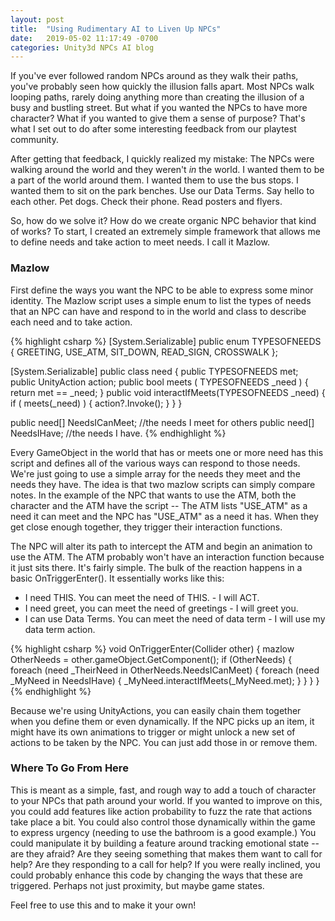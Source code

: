 ```yaml
---
layout: post
title:  "Using Rudimentary AI to Liven Up NPCs"
date:   2019-05-02 11:17:49 -0700
categories: Unity3d NPCs AI blog
---
```


If you've ever followed random NPCs around as they walk their paths, you've probably seen how quickly the illusion falls apart. Most NPCs walk looping paths, rarely doing anything more than creating the illusion of a busy and bustling street. But what if you wanted the NPCs to have more character? What if you wanted to give them a sense of purpose? That's what I set out to do after some interesting feedback from our playtest community. 

After getting that feedback, I quickly realized my mistake: The NPCs were walking around the world and they weren't *in* the world. I wanted them to be a part of the world around them. I wanted them to use the bus stops. I wanted them to sit on the park benches. Use our Data Terms. Say hello to each other. Pet dogs. Check their phone. Read posters and flyers. 

So, how do we solve it? How do we create organic NPC behavior that kind of works? To start, I created an extremely simple framework that allows me to define needs and take action to meet needs. I call it Mazlow.

### Mazlow

First define the ways you want the NPC to be able to express some minor identity. The Mazlow script uses a simple enum to list the types of needs that an NPC can have and respond to in the world and class to describe each need and to take action. 


{% highlight csharp %}
[System.Serializable]
public enum TYPESOFNEEDS
{
	GREETING,
	USE_ATM,
	SIT_DOWN,
	READ_SIGN,
	CROSSWALK
};

[System.Serializable]
public class need
{
	public TYPESOFNEEDS met;
	public UnityAction action;
	public bool meets ( TYPESOFNEEDS _need ) { 
		return met == _need; 
	}
	public void interactIfMeets(TYPESOFNEEDS _need) { 
		if ( meets(_need) ) { 
			action?.Invoke(); 
		} 
	}
}

public need[] NeedsICanMeet; //the needs I meet for others
public need[] NeedsIHave; //the needs I have.
{% endhighlight %}

Every GameObject in the world that has or meets one or more need has this script and defines all of the various ways can respond to those needs. We're just going to use a simple array for the needs they meet and the needs they have. The idea is that two mazlow scripts can simply compare notes. In the example of the NPC that wants to use the ATM, both the character and the ATM have the script -- The ATM lists "USE_ATM" as a need it can meet and the NPC has "USE_ATM" as a need it has. When they get close enough together, they trigger their interaction functions. 

The NPC will alter its path to intercept the ATM and begin an animation to use the ATM. The ATM probably won't have an interaction function because it just sits there. It's fairly simple. The bulk of the reaction happens in a basic OnTriggerEnter(). It essentially works like this:

* I need THIS. You can meet the need of THIS. - I will ACT.
* I need greet, you can meet the need of greetings - I will greet you.
* I can use Data Terms. You can meet the need of data term - I will use my data term action.

{% highlight csharp %}
void OnTriggerEnter(Collider other)
{
	mazlow OtherNeeds = other.gameObject.GetComponent<mazlow>();
	if (OtherNeeds)
	{
		foreach (need _TheirNeed in OtherNeeds.NeedsICanMeet)
		{
			foreach (need _MyNeed in NeedsIHave)
			{
				_MyNeed.interactIfMeets(_MyNeed.met);
			}
		}
	}
}
{% endhighlight %}

Because we're using UnityActions, you can easily chain them together when you define them or even dynamically. If the NPC picks up an item, it might have its own animations to trigger or might unlock a new set of actions to be taken by the NPC. You can just add those in or remove them.

### Where To Go From Here
This is meant as a simple, fast, and rough way to add a touch of character to your NPCs that path around your world. If you wanted to improve on this, you could add features like action probability to fuzz the rate that actions take place a bit. You could also control those dynamically within the game to express urgency (needing to use the bathroom is a good example.) You could manipulate it by building a feature around tracking emotional state -- are they afraid? Are they seeing something that makes them want to call for help? Are they responding to a call for help? If you were really inclined, you could probably enhance this code by changing the ways that these are triggered. Perhaps not just proximity, but maybe game states. 

Feel free to use this and to make it your own! 